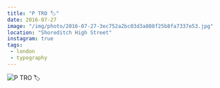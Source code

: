 ```yaml
---
title: "P TRO 🏷"
date: 2016-07-27
image: "/img/photo/2016-07-27-3ec752a2bc03d3a808f25b8fa7337e53.jpg"
location: "Shoreditch High Street"
instagram: true
tags:
 - london
 - typography
---
```


![P TRO 🏷](/img/photo/2016-07-27-3ec752a2bc03d3a808f25b8fa7337e53.jpg)
